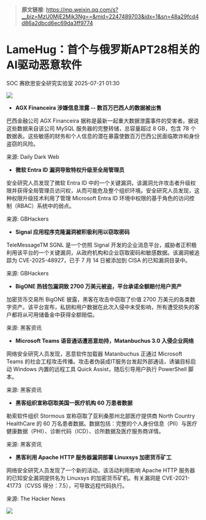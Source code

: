 > **原文链接**: https://mp.weixin.qq.com/s?__biz=MzU0MjE2Mjk3Ng==&mid=2247489703&idx=1&sn=48a29fcd4d86a2dbcd6ec69da3ff9774

#  LameHug：首个与俄罗斯APT28相关的AI驱动恶意软件  
SOC  赛欧思安全研究实验室   2025-07-21 01:30  
  
![](https://mmbiz.qpic.cn/sz_mmbiz_jpg/yIEz1DpiaC4PZeFXuQXr0icZDWR1AFMHzAhkPFHYHCpTOg9BKJotGJJIsImkXribrw2KGFRmqRDOKgSbOlyklLmrw/640?wx_fmt=jpeg&from=appmsg "")  
- **AGX Financeira 涉嫌信息泄露 -- 数百万巴西人的数据被出售**  
  
巴西金融公司 AGX Financeira 据称是最新一起重大数据泄露事件的受害者。据说这些数据来自该公司 MySQL 服务器的完整转储，总容量超过 8 GB，包含 78 个数据表。这些敏感的财务和个人信息的潜在暴露使数百万巴西公民面临欺诈和身份盗窃的风险。  
  
来源: Daily Dark Web  
  
  
- **微软 Entra ID 漏洞导致特权升级至全局管理员**  
  
安全研究人员发现了微软 Entra ID 中的一个关键漏洞，该漏洞允许攻击者升级权限并获得全局管理员访问权，从而可能危及整个组织环境。安全研究人员发现，这种权限升级技术利用了管理 Microsoft Entra ID 环境中权限的基于角色的访问控制（RBAC）系统中的弱点。  
  
来源: GBHackers  
  
  
- **Signal 应用程序克隆漏洞被积极利用以窃取密码**  
  
TeleMessageTM SGNL 是一个仿照 Signal 开发的企业消息平台，威胁者正积极利用该平台的一个关键漏洞，从政府机构和企业窃取密码和敏感数据。该漏洞被追踪为 CVE-2025-48927，已于 7 月 14 日被添加到 CISA 的已知漏洞目录中。  
  
来源: GBHackers  
  
  
- **BigONE 热钱包漏洞致 2700 万美元被盗，平台承诺全额赔付用户资产**  
  
加密货币交易所 BigONE 披露，黑客在攻击中窃取了价值 2700 万美元的各类数字资产。该平台宣布，私钥和用户数据在此次入侵中未受影响，所有遭受损失的客户都将从可用储备金中获得全额赔偿。  
  
来源: 黑客资讯  
  
  
- **Microsoft Teams 语音通话遭恶意劫持，Matanbuchus 3.0 入侵企业网络**  
  
网络安全研究人员发现，恶意软件加载器 Matanbuchus 正通过 Microsoft Teams 的社会工程攻击传播。攻击者伪装成IT服务台发起外部通话，诱骗目标启动 Windows 内置的远程工具 Quick Assist，随后引导用户执行 PowerShell 脚本。  
  
来源: 黑客资讯  
  
  
- **黑客组织宣称窃取美国一医疗机构 60 万患者数据**  
  
勒索软件组织 Stormous 宣称窃取了亚利桑那州北部医疗提供商 North Country HealthCare 的 60 万名患者数据。数据包括：完整的个人身份信息（PII）与医疗健康数据（PHI）、诊断代码（ICD）、诊所数据及医疗服务商详情。  
  
来源: 黑客资讯  
  
  
- **黑客利用 Apache HTTP 服务器漏洞部署 Linuxsys 加密货币矿工**  
  
网络安全研究人员发现了一个新的活动，该活动利用影响 Apache HTTP 服务器的已知安全漏洞提供名为 Linuxsys 的加密货币矿机。有关漏洞是 CVE-2021-41773（CVSS 得分：7.5），可导致远程代码执行。  
  
来源: The Hacker News  
  
  
![](https://mmbiz.qpic.cn/sz_mmbiz_png/yIEz1DpiaC4N8qpicxMwqxTp23lQH1GHC5ibn9wOD0iazhNVqe0ELFVg5592ZkHm6hcoQCzzYXsgbGa42JkfibDEvCg/640?wx_fmt=png&from=appmsg "")  
  
